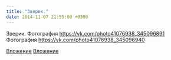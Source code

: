 ```yaml
---
title: "Зверик."
date: 2014-11-07 21:55:00 +0300
---
```


Зверик.
Фотография
https://vk.com/photo41076938_345096891
Фотография
https://vk.com/photo41076938_345096940

[Вложение](https://vk.com/photo41076938_345096891)
[Вложение](https://vk.com/photo41076938_345096940)
